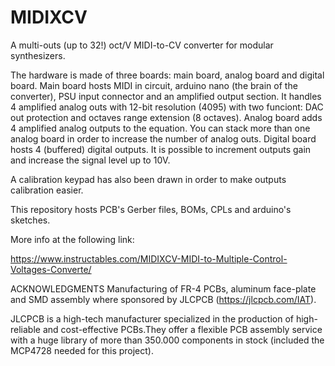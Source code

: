 # MIDIXCV
A multi-outs (up to 32!) oct/V MIDI-to-CV converter for modular synthesizers.

The hardware is made of three boards: main board, analog board and digital board. 
Main board hosts MIDI in circuit, arduino nano (the brain of the converter), PSU input connector and an amplified output section. It handles 4 amplified analog outs with 12-bit resolution (4095) with two funciont: DAC out protection and octaves range extension (8 octaves). 
Analog board adds 4 amplified analog outputs to the equation. You can stack more than one analog board in order to increase the number of analog outs. 
Digital board hosts 4 (buffered) digital outputs. It is possible to increment outputs gain and increase the signal level up to 10V.

A calibration keypad has also been drawn in order to make outputs calibration easier.

This repository hosts PCB's Gerber files, BOMs, CPLs and arduino's sketches.

More info at the following link:

https://www.instructables.com/MIDIXCV-MIDI-to-Multiple-Control-Voltages-Converte/

ACKNOWLEDGMENTS
Manufacturing of FR-4 PCBs, aluminum face-plate and SMD assembly where sponsored by JLCPCB (https://jlcpcb.com/IAT).

JLCPCB is a high-tech manufacturer specialized in the production of high-reliable and cost-effective PCBs.They offer a flexible PCB assembly service with a huge library of more than 350.000 components in stock (included the MCP4728 needed for this project).

